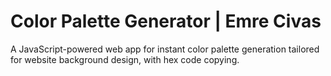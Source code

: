 # Color Palette Generator | Emre Civas
A JavaScript-powered web app for instant color palette generation tailored for website background design, with hex code copying.
